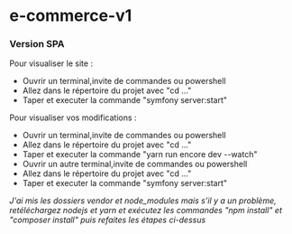 # e-commerce-v1
<h3>Version SPA</h3>


Pour visualiser le site :
- Ouvrir un terminal,invite de commandes ou powershell
- Allez dans le répertoire du projet avec "cd ..."
- Taper et executer la commande "symfony server:start"

Pour visualiser vos modifications :
- Ouvrir un terminal,invite de commandes ou powershell
- Allez dans le répertoire du projet avec "cd ..."
- Taper et executer la commande "yarn run encore dev --watch"
- Ouvrir un autre terminal,invite de commandes ou powershell
- Allez dans le répertoire du projet avec "cd ..."
- Taper et executer la commande "symfony server:start"



<i>J'ai mis les dossiers vendor et node_modules mais s'il y a un problème, retéléchargez nodejs et yarn et exécutez les commandes "npm install" et "composer install" puis refaites les étapes ci-dessus</i>
